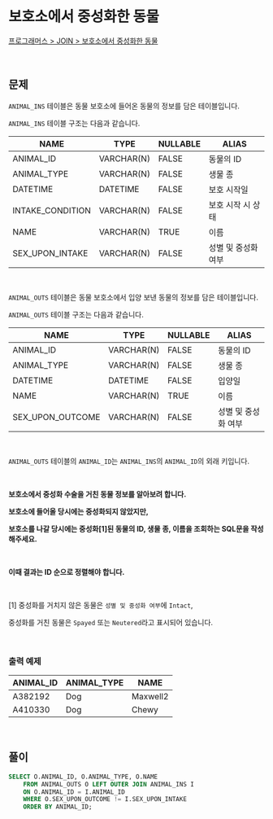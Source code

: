 # 보호소에서 중성화한 동물

[프로그래머스 > JOIN > 보호소에서 중성화한 동물](https://school.programmers.co.kr/learn/courses/30/lessons/59045)

<br/>

## 문제

`ANIMAL_INS` 테이블은 동물 보호소에 들어온 동물의 정보를 담은 테이블입니다.

`ANIMAL_INS` 테이블 구조는 다음과 같습니다.

| NAME                | TYPE       | NULLABLE | ALIAS             |
| ------------------- | ---------- | -------- | ----------------- |
| ANIMAL_ID           | VARCHAR(N) | FALSE    | 동물의 ID          |
| ANIMAL_TYPE         | VARCHAR(N) | FALSE    | 생물 종            |
| DATETIME            | DATETIME   | FALSE    | 보호 시작일         |
| INTAKE_CONDITION    | VARCHAR(N) | FALSE    | 보호 시작 시 상태   |
| NAME                | VARCHAR(N) | TRUE     | 이름               |
| SEX_UPON_INTAKE     | VARCHAR(N) | FALSE    | 성별 및 중성화 여부  |

<br/>

`ANIMAL_OUTS` 테이블은 동물 보호소에서 입양 보낸 동물의 정보를 담은 테이블입니다.

`ANIMAL_OUTS` 테이블 구조는 다음과 같습니다.

| NAME                | TYPE       | NULLABLE | ALIAS             |
| ------------------- | ---------- | -------- | ----------------- |
| ANIMAL_ID           | VARCHAR(N) | FALSE    | 동물의 ID          |
| ANIMAL_TYPE         | VARCHAR(N) | FALSE    | 생물 종            |
| DATETIME            | DATETIME   | FALSE    | 입양일             |
| NAME                | VARCHAR(N) | TRUE     | 이름               |
| SEX_UPON_OUTCOME    | VARCHAR(N) | FALSE    | 성별 및 중성화 여부  |

<br/>

`ANIMAL_OUTS` 테이블의 `ANIMAL_ID`는 `ANIMAL_INS`의 `ANIMAL_ID`의 외래 키입니다.

<br/>

**보호소에서 중성화 수술을 거친 동물 정보를 알아보려 합니다.**

**보호소에 들어올 당시에는 중성화되지 않았지만,**

**보호소를 나갈 당시에는 중성화[1]된 동물의 ID, 생물 종, 이름을 조회하는 SQL문을 작성해주세요.**

<br/>

**이때 결과는 ID 순으로 정렬해야 합니다.**

<br/>

[1] 중성화를 거치지 않은 동물은 `성별 및 중성화 여부`에 `Intact`,

중성화를 거친 동물은 `Spayed` 또는 `Neutered`라고 표시되어 있습니다.

<br/>

### 출력 예제

| ANIMAL_ID | ANIMAL_TYPE | NAME     |
| --------- | ----------- | -------- |
| A382192   | Dog         | Maxwell2 |
| A410330   | Dog         | Chewy    |

<br/>

## 풀이

```SQL
SELECT O.ANIMAL_ID, O.ANIMAL_TYPE, O.NAME
    FROM ANIMAL_OUTS O LEFT OUTER JOIN ANIMAL_INS I
    ON O.ANIMAL_ID = I.ANIMAL_ID
    WHERE O.SEX_UPON_OUTCOME != I.SEX_UPON_INTAKE
    ORDER BY ANIMAL_ID;
```
